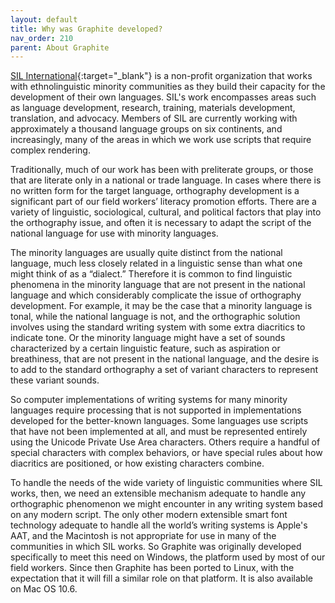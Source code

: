 ```yaml
---
layout: default
title: Why was Graphite developed?
nav_order: 210
parent: About Graphite
---
```


 [SIL International](https://sil.org){:target="_blank"} is a non-profit organization that works with ethnolinguistic minority communities as they build their capacity for the development of their own languages. SIL's work encompasses areas such as language development, research, training, materials development, translation, and advocacy. Members of SIL are currently working with approximately a thousand language groups on six continents, and increasingly, many of the areas in which we work use scripts that require complex rendering.

Traditionally, much of our work has been with preliterate groups, or those that are literate only in a national or trade language. In cases where there is no written form for the target language, orthography development is a significant part of our field workers’ literacy promotion efforts. There are a variety of linguistic, sociological, cultural, and political factors that play into the orthography issue, and often it is necessary to adapt the script of the national language for use with minority languages.

The minority languages are usually quite distinct from the national language, much less closely related in a linguistic sense than what one might think of as a “dialect.” Therefore it is common to find linguistic phenomena in the minority language that are not present in the national language and which considerably complicate the issue of orthography development. For example, it may be the case that a minority language is tonal, while the national language is not, and the orthographic solution involves using the standard writing system with some extra diacritics to indicate tone. Or the minority language might have a set of sounds characterized by a certain linguistic feature, such as aspiration or breathiness, that are not present in the national language, and the desire is to add to the standard orthography a set of variant characters to represent these variant sounds.

So computer implementations of writing systems for many minority languages require processing that is not supported in implementations developed for the better-known languages. Some languages use scripts that have not been implemented at all, and must be represented entirely using the Unicode Private Use Area characters. Others require a handful of special characters with complex behaviors, or have special rules about how diacritics are positioned, or how existing characters combine.

To handle the needs of the wide variety of linguistic communities where SIL works, then, we need an extensible mechanism adequate to handle any orthographic phenomenon we might encounter in any writing system based on any modern script. The only other modern extensible smart font technology adequate to handle all the world’s writing systems is Apple's AAT, and the Macintosh is not appropriate for use in many of the communities in which SIL works. So Graphite was originally developed specifically to meet this need on Windows, the platform used by most of our field workers. Since then Graphite has been ported to Linux, with the expectation that it will fill a similar role on that platform. It is also available on Mac OS 10.6.
